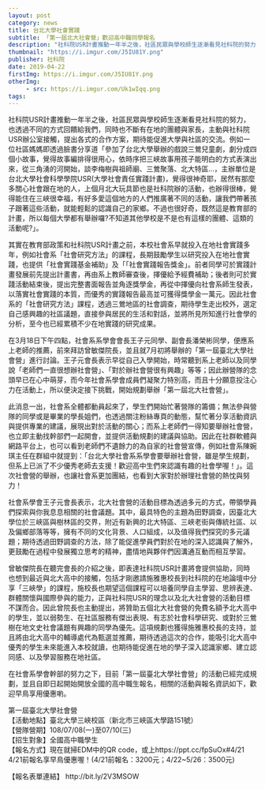 ```yaml
---
layout: post
category: news
title: 台北大學社會實踐
subtitle: 「第一屆北大社會營」歡迎高中職同學報名
description: "社科院USR計畫推動一年半之後，社區民眾與學校師生逐漸看見社科院的努力，也透過不同的方式回饋給我們，同時也不斷有在地的團體與家長，主動與社科院USR辦公室接觸，提出各式的合作方案，期待能促進大學與社區的交流。例如一位社區媽媽即透過臉書分享道「參加了台北大學舉辦的戲說三鶯兒童劇，劇分成四個小故事，覺得故事編排得很用心，依時序把三峽故事用孩子能明白的方式表演出來，從三角湧的河開始，談李梅樹與祖師廟、三鶯聚落、北大特區…，主辦單位是台北大學社會科學學院USR(大學社會責任實踐計畫)，覺得很神奇耶，居然有那麼多關心社會跟在地的人，上個月北大玩具節也是社科院辦的活動，也辦得很棒，覺得能住在三峽很幸福，有好多愛這個地方的人們推廣著不同的活動，讓我們帶著孩子跟著這些活動，就能輕鬆的認識自己的家鄉。不過也很好奇，既然這是教育部的計畫，所以每個大學都有舉辦囉?不知道其他學校是不是也有這樣的團體、這類的活動呢?」。..."
thumbnail: "https://i.imgur.com/J5IU81Y.png"
publisher: 社科院
date: 2019-04-22
firstImg: https://i.imgur.com/J5IU81Y.png
otherImg:
     - src: https://i.imgur.com/Uk1wIqq.png
tags:
---
```


社科院USR計畫推動一年半之後，社區民眾與學校師生逐漸看見社科院的努力，也透過不同的方式回饋給我們，同時也不斷有在地的團體與家長，主動與社科院USR辦公室接觸，提出各式的合作方案，期待能促進大學與社區的交流。例如一位社區媽媽即透過臉書分享道「參加了台北大學舉辦的戲說三鶯兒童劇，劇分成四個小故事，覺得故事編排得很用心，依時序把三峽故事用孩子能明白的方式表演出來，從三角湧的河開始，談李梅樹與祖師廟、三鶯聚落、北大特區…，主辦單位是台北大學社會科學學院USR(大學社會責任實踐計畫)，覺得很神奇耶，居然有那麼多關心社會跟在地的人，上個月北大玩具節也是社科院辦的活動，也辦得很棒，覺得能住在三峽很幸福，有好多愛這個地方的人們推廣著不同的活動，讓我們帶著孩子跟著這些活動，就能輕鬆的認識自己的家鄉。不過也很好奇，既然這是教育部的計畫，所以每個大學都有舉辦囉?不知道其他學校是不是也有這樣的團體、這類的活動呢?」。

其實在教育部政策和社科院USR計畫之前，本校社會系早就投入在地社會實踐多年，例如社會系「社會研究方法」的課程，長期鼓勵學生以研究投入在地社會實踐，也提供「社會實踐基金補助」及「「社會實踐報告獎金」。前者同學可於實踐計畫發展前先提出計畫書，再由系上教師審查後，擇優給予經費補助；後者則可於實踐活動結束後，提出完整書面報告並角逐獎學金，再從中擇優向社會系師生發表，以落實社會實踐的本質，而優秀的實踐報告最高並可獲得獎學金一萬元。因此社會系的「社會研究方法」課程，透過三鶯地區的社會調查，期待學生走出校外，選定自己感興趣的社區議題，直接參與居民的生活和對話，並將所見所知進行社會學的分析，至今也已經累積不少在地實踐的研究成果。

在3月18日下午四點，社會系系學會會長王子元同學、副會長潘榮彬同學，便應系上老師的推薦，前來拜訪曾敏傑院長，並且就7月初將舉辦的「第一屆臺北大學社會營」進行討論。王子元會長表示早從自己入學開始，時常聽到系上老師以及同學說「老師們一直很想辦社會營」、「對於辦社會營很有興趣」等等；因此辦營隊的念頭早已在心中萌芽，而今年社會系學會成員們凝聚力特別高，而且十分願意投注心力在活動上，所以便決定接下挑戰，開始規劃舉辦「第一屆北大社會營」。

此消息一出，社會系全體都動員起來了，學生們開始忙著營隊的籌備；無法參與營隊的同學或是畢業的學長姐們，也透過關注粉絲專頁的動態，幫忙著分享活動資訊與提供專業的建議，展現出對於活動的關心；而系上老師們一得知要舉辦社會營，也立即主動找幹部們一起開會，並提供活動規劃的建議與協助。因此在社群軟體與網路平台上，也可以看到老師們不遺餘力的為自家的社會營宣傳，例如社會系陳婉琪主任在群組中就提到：「台北大學社會系系學會要舉辦社會營，雖是學生規劃，但系上已派了不少優秀老師去支援！歡迎高中生們來認識有趣的社會學喔！」。這次社會營的舉辦，也讓社會系更加團結，也看到大家對於辦理社會營的熱忱與努力！

社會系學會王子元會長表示，北大社會營的活動目標為透過多元的方式，帶領學員們探索與你我息息相關的社會議題。其中，最具特色的主題為田野調查，因臺北大學位於三峽區與樹林區的交界，附近有新興的北大特區、三峽老街與傳統社區、以及偏鄉部落等等，擁有不同的文化背景、人口組成，以及值得我們探究的多元議題；期待透過田野調查的方法，除了能促進學員們對於在地的深入認識與了解外，更鼓勵在過程中發展獨立思考的精神，盡情地與夥伴們因溝通互動而相互學習。

曾敏傑院長在聽完會長的介紹之後，即表達社科院USR計畫將會提供協助，同時也想到最近與北大高中的接觸，包括才剛邀請施雅惠校長到社科院的在地論壇中分享「三峽學」的課程，施校長也期望這個課程可以培養同學自主學習、思辨表達、群體關懷與國際參與的能力，正與社科院USR的理念以及北大社會營的活動目標不謀而合。因此曾院長也主動提出，將贊助五個北大社會營的免費名額予北大高中的學生，並以弱勢生、在社區服務有傑出表現、有志於社會科學研究、或對於三鶯樹在地文史社會議題有興趣的同學為優先。這項規劃也獲得施雅惠校長的支持，並且將由北大高中的輔導處代為甄選並推薦，期待透過這次的合作，能吸引北大高中優秀的學生未來能進入本校就讀，也期待能促進在地的學子深入認識家鄉、建立認同感、以及學習服務在地社區。

在社會系學會幹部的努力之下，目前「第一屆臺北大學社會營」的活動已經完成規劃，並且自即日起開始開放全國的高中職生報名，相關的活動與報名資訊如下，歡迎早鳥享用優惠喲。

<p>
第一屆臺北大學社會營 <br/>
【活動地點】臺北大學三峽校區（新北市三峽區大學路151號）<br/>
【營隊營期】108/07/08(一)至07/10(三)<br/>
【招生對象】全國高中職學生<br/>
【報名方式】現在就掃EDM中的QR code，或上https://ppt.cc/fpSuOx#4/21 <br/>
4/21前報名享早鳥優惠喔！(4/21前報名：3200元；4/22~5/26：3500元)
</p>
<p>
【報名表單連結】
http://bit.ly/2V3MSOW
</p>
